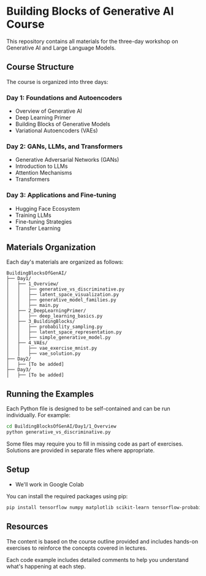 # Building Blocks of Generative AI Course

This repository contains all materials for the three-day workshop on Generative AI and Large Language Models.

## Course Structure

The course is organized into three days:

### Day 1: Foundations and Autoencoders
- Overview of Generative AI
- Deep Learning Primer
- Building Blocks of Generative Models
- Variational Autoencoders (VAEs)

### Day 2: GANs, LLMs, and Transformers
- Generative Adversarial Networks (GANs)
- Introduction to LLMs
- Attention Mechanisms
- Transformers

### Day 3: Applications and Fine-tuning
- Hugging Face Ecosystem
- Training LLMs
- Fine-tuning Strategies
- Transfer Learning

## Materials Organization

Each day's materials are organized as follows:

```
BuildingBlocksOfGenAI/
├── Day1/
│   ├── 1_Overview/
│   │   ├── generative_vs_discriminative.py
│   │   ├── latent_space_visualization.py
│   │   ├── generative_model_families.py
│   │   ├── main.py
│   ├── 2_DeepLearningPrimer/
│   │   ├── deep_learning_basics.py
│   ├── 3_BuildingBlocks/
│   │   ├── probability_sampling.py
│   │   ├── latent_space_representation.py
│   │   ├── simple_generative_model.py
│   ├── 4_VAEs/
│   │   ├── vae_exercise_mnist.py
│   │   ├── vae_solution.py
├── Day2/
│   ├── [To be added]
├── Day3/
│   ├── [To be added]
```

## Running the Examples

Each Python file is designed to be self-contained and can be run individually. For example:

```bash
cd BuildingBlocksOfGenAI/Day1/1_Overview
python generative_vs_discriminative.py
```

Some files may require you to fill in missing code as part of exercises. Solutions are provided in separate files where appropriate.

## Setup

- We'll work in Google Colab

You can install the required packages using pip:

```bash
pip install tensorflow numpy matplotlib scikit-learn tensorflow-probability
```

## Resources

The content is based on the course outline provided and includes hands-on exercises to reinforce the concepts covered in lectures.

Each code example includes detailed comments to help you understand what's happening at each step.
